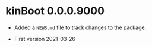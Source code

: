 # kinBoot 0.0.0.9000

* Added a `NEWS.md` file to track changes to the package.

* First version 2021-03-26
